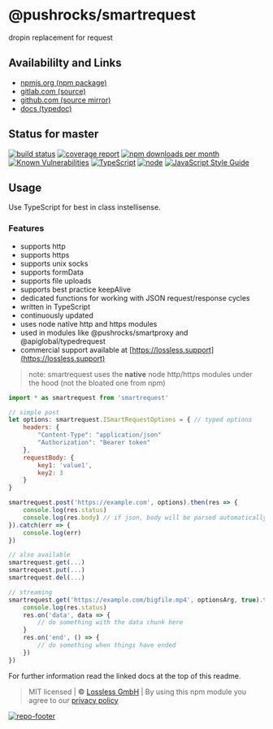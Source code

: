 # @pushrocks/smartrequest
dropin replacement for request

## Availabililty and Links
* [npmjs.org (npm package)](https://www.npmjs.com/package/@pushrocks/smartrequest)
* [gitlab.com (source)](https://gitlab.com/pushrocks/smartrequest)
* [github.com (source mirror)](https://github.com/pushrocks/smartrequest)
* [docs (typedoc)](https://pushrocks.gitlab.io/smartrequest/)

## Status for master
[![build status](https://gitlab.com/pushrocks/smartrequest/badges/master/build.svg)](https://gitlab.com/pushrocks/smartrequest/commits/master)
[![coverage report](https://gitlab.com/pushrocks/smartrequest/badges/master/coverage.svg)](https://gitlab.com/pushrocks/smartrequest/commits/master)
[![npm downloads per month](https://img.shields.io/npm/dm/@pushrocks/smartrequest.svg)](https://www.npmjs.com/package/@pushrocks/smartrequest)
[![Known Vulnerabilities](https://snyk.io/test/npm/@pushrocks/smartrequest/badge.svg)](https://snyk.io/test/npm/@pushrocks/smartrequest)
[![TypeScript](https://img.shields.io/badge/TypeScript->=%203.x-blue.svg)](https://nodejs.org/dist/latest-v10.x/docs/api/)
[![node](https://img.shields.io/badge/node->=%2010.x.x-blue.svg)](https://nodejs.org/dist/latest-v10.x/docs/api/)
[![JavaScript Style Guide](https://img.shields.io/badge/code%20style-prettier-ff69b4.svg)](https://prettier.io/)

## Usage

Use TypeScript for best in class instellisense.

### Features

* supports http
* supports https
* supports unix socks
* supports formData
* supports file uploads
* supports best practice keepAlive
* dedicated functions for working with JSON request/response cycles
* written in TypeScript
* continuously updated
* uses node native http and https modules
* used in modules like @pushrocks/smartproxy and @apiglobal/typedrequest
* commercial support available at [https://lossless.support](https://lossless.support)

> note: smartrequest uses the **native** node http/https modules under the hood (not the bloated one from npm)

```javascript
import * as smartrequest from 'smartrequest'

// simple post
let options: smartrequest.ISmartRequestOptions = { // typed options
    headers: {
        "Content-Type": "application/json"
        "Authorization": "Bearer token"
    },
    requestBody: {
        key1: 'value1',
        key2: 3
    }
}

smartrequest.post('https://example.com', options).then(res => {
    console.log(res.status)
    console.log(res.body) // if json, body will be parsed automatically
}).catch(err => {
    console.log(err)
})

// also available
smartrequest.get(...)
smartrequest.put(...)
smartrequest.del(...)

// streaming
smartrequest.get('https://example.com/bigfile.mp4', optionsArg, true).then(res => { // third arg = true signals streaming
    console.log(res.status)
    res.on('data', data => {
        // do something with the data chunk here
    }
    res.on('end', () => {
        // do something when things have ended
    })
})
```

For further information read the linked docs at the top of this readme.

> MIT licensed | **&copy;** [Lossless GmbH](https://lossless.gmbh)
| By using this npm module you agree to our [privacy policy](https://lossless.gmbH/privacy)

[![repo-footer](https://lossless.gitlab.io/publicrelations/repofooter.svg)](https://maintainedby.lossless.com)

